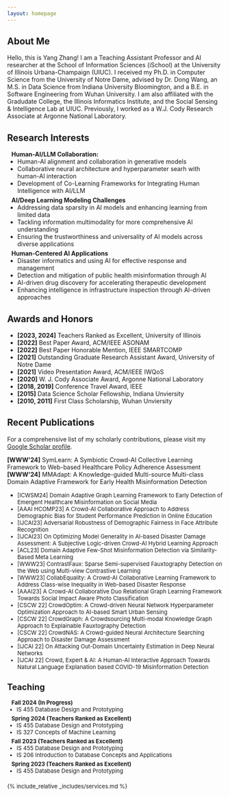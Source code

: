 ```yaml
---
layout: homepage
---
```


## About Me

Hello, this is Yang Zhang! I am a Teaching Assistant Professor and AI researcher at the School of Information Sciences (iSchool) at the University of Illinois Urbana-Champaign (UIUC). I received my Ph.D. in Computer Science from the University of Notre Dame, advised by Dr. Dong Wang, an M.S. in Data Science from Indiana University Bloomington, and a B.E. in Software Engineering from Wuhan University. I am also affiliated with the Gradudate College, the Illinois Informatics Institute, and the Social Sensing & Intelligence Lab at UIUC. Previously, I worked as a W.J. Cody Research Associate at Argonne National Laboratory.

## Research Interests
<h4 style="margin:0 10px 0;">Human-AI/LLM Collaboration:</h4>

<ul style="margin:0 0 5px;">
  <li><autocolor>Human-AI alignment and collaboration in generative models</autocolor></li>
  <li><autocolor>Collaborative neural architecture and hyperparameter searh with human-AI interaction</autocolor></li>
  <li><autocolor>Development of Co-Learning Frameworks for Integrating Human Intelligence with AI/LLM</autocolor></li>
</ul>

<h4 style="margin:0 10px 0;">AI/Deep Learning Modeling Challenges</h4>

<ul style="margin:0 0 5px;">
  <li><autocolor>Addressing data sparsity in AI models and enhancing learning from limited data</autocolor></li>
  <li><autocolor>Tackling information multimodality for more comprehensive AI understanding</autocolor></li>
    <li><autocolor>Ensuring the trustworthiness and universality of AI models across diverse applications</autocolor></li>
</ul>

<h4 style="margin:0 10px 0;">Human-Centered AI Applications</h4>

<ul style="margin:0 0 20px;">
  <li><autocolor>Disaster informatics and using AI for effective response and management</autocolor></li>
  <li><autocolor>Detection and mitigation of public health misinformation through AI</autocolor></li>
    <li><autocolor>AI-driven drug discovery for accelerating therapeutic development</autocolor></li>
        <li><autocolor>Enhancing intelligence in infrastructure inspection through AI-driven approaches</autocolor></li>
</ul>


## Awards and Honors

- **[2023, 2024]** Teachers Ranked as Excellent, University of Illinois
- **[2022]** Best Paper Award, ACM/IEEE ASONAM
- **[2022]** Best Paper Honorable Mention, IEEE SMARTCOMP
- **[2021]** Outstanding Graduate Research Assistant Award, University of Notre Dame 
- **[2021]** Video Presentation Award, ACM/IEEE IWQoS
- **[2020]** W. J. Cody Associate Award, Argonne National Laboratory
- **[2018, 2019]** Conference Travel Award, IEEE
- **[2015]** Data Science Scholar Fellowship, Indiana Unviersity
- **[2010, 2011]** First Class Scholarship, Wuhan Unviersity


## Recent Publications

For a comprehensive list of my scholarly contributions, please visit my <a href="https://scholar.google.com/citations?user=uq55RBsAAAAJ&hl=en">Google Scholar profile</a>.


**[WWW'24]** SymLearn: A Symbiotic Crowd-AI Collective Learning Framework to Web-based Healthcare Policy Adherence Assessment <br>
**[WWW'24]** MMAdapt: A Knowledge-guided Multi-source Multi-class Domain Adaptive Framework for Early Health Misinformation Detection
* <font size="2"> [ICWSM24] Domain Adaptive Graph Learning Framework to Early Detection of Emergent Healthcare Misinformation on Social Media<font>
* <font size="2">[AAAI HCOMP23] A Crowd-AI Collaborative Approach to Address Demographic Bias for Student Performance Prediction in Online Education<font>
* <font size="2">[IJCAI23] Adversarial Robustness of Demographic Fairness in Face Attribute Recognition<font>
* <font size="2">[IJCAI23] On Optimizing Model Generality in AI-based Disaster Damage Assessment: A Subjective Logic-driven Crowd-AI Hybrid Learning Approach<font>
* <font size="2">[ACL23] Domain Adaptive Few-Shot Misinformation Detection via Similarity-Based Meta Learning<font>
* <font size="2">[WWW23] ContrastFaux: Sparse Semi-supervised Fauxtography Detection on the Web using Multi-view Contrastive Learning<font>
* <font size="2">[WWW23] CollabEquality: A Crowd-AI Collaborative Learning Framework to Address Class-wise Inequality in Web-based Disaster Response<font>
* <font size="2">[AAAI23] A Crowd-AI Collaborative Duo Relational Graph Learning Framework Towards Social Impact Aware Photo Classification<font>
* <font size="2">[CSCW 22] CrowdOptim: A Crowd-driven Neural Network Hyperparameter Optimization Approach to AI-based Smart Urban Sensing<font>
* <font size="2">[CSCW 22] CrowdGraph: A Crowdsourcing Multi-modal Knowledge Graph Approach to Explainable Fauxtography Detection<font>
* <font size="2">[CSCW 22] CrowdNAS: A Crowd-guided Neural Architecture Searching Approach to Disaster Damage Assessment<font>
* <font size="2">[IJCAI 22] On Attacking Out-Domain Uncertainty Estimation in Deep Neural Networks<font>
* <font size="2">[IJCAI 22] Crowd, Expert & AI: A Human-AI Interactive Approach Towards Natural Language Explanation based COVID-19 Misinformation Detection <font>

## Teaching
<h4 style="margin:0 10px 0;">Fall 2024 (In Progress)</h4>

<ul style="margin:0 0 5px;">
  <li><autocolor>IS 455 Database Design and Prototyping</autocolor></li>
</ul>

<h4 style="margin:0 10px 0;">Spring 2024 (Teachers Ranked as Excellent)</h4>

<ul style="margin:0 0 5px;">
  <li><autocolor>IS 455 Database Design and Prototyping</autocolor></li>
  <li><autocolor>IS 327 Concepts of Machine Learning</autocolor></li>
</ul>


<h4 style="margin:0 10px 0;">Fall 2023 (Teachers Ranked as Excellent)</h4>

<ul style="margin:0 0 5px;">
  <li><autocolor>IS 455 Database Design and Prototyping</autocolor></li>
  <li><autocolor>IS 206 Introduction to Database Concepts and Applications</autocolor></li>
</ul>

<h4 style="margin:0 10px 0;">Spring 2023 (Teachers Ranked as Excellent)</h4>

<ul style="margin:0 0 20px;">
  <li><autocolor>IS 455 Database Design and Prototyping</autocolor></li>
</ul>


{% include_relative _includes/services.md %}
